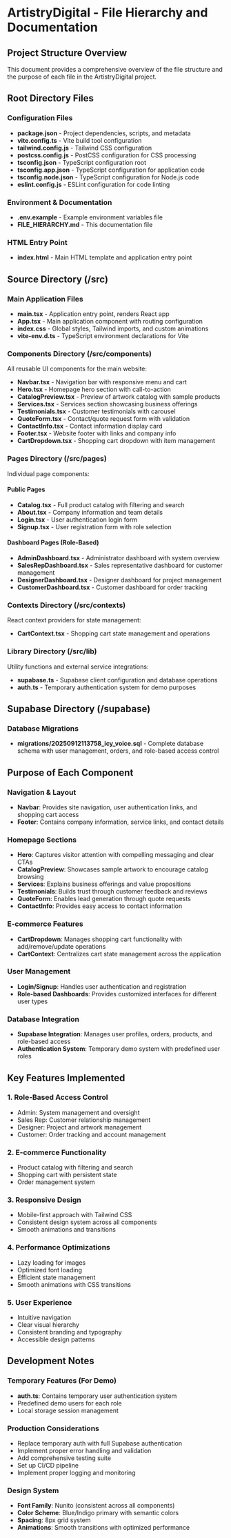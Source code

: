 # ArtistryDigital - File Hierarchy and Documentation

## Project Structure Overview

This document provides a comprehensive overview of the file structure and the purpose of each file in the ArtistryDigital project.

## Root Directory Files

### Configuration Files
- **package.json** - Project dependencies, scripts, and metadata
- **vite.config.ts** - Vite build tool configuration
- **tailwind.config.js** - Tailwind CSS configuration
- **postcss.config.js** - PostCSS configuration for CSS processing
- **tsconfig.json** - TypeScript configuration root
- **tsconfig.app.json** - TypeScript configuration for application code
- **tsconfig.node.json** - TypeScript configuration for Node.js code
- **eslint.config.js** - ESLint configuration for code linting

### Environment & Documentation
- **.env.example** - Example environment variables file
- **FILE_HIERARCHY.md** - This documentation file

### HTML Entry Point
- **index.html** - Main HTML template and application entry point

## Source Directory (/src)

### Main Application Files
- **main.tsx** - Application entry point, renders React app
- **App.tsx** - Main application component with routing configuration
- **index.css** - Global styles, Tailwind imports, and custom animations
- **vite-env.d.ts** - TypeScript environment declarations for Vite

### Components Directory (/src/components)
All reusable UI components for the main website:

- **Navbar.tsx** - Navigation bar with responsive menu and cart
- **Hero.tsx** - Homepage hero section with call-to-action
- **CatalogPreview.tsx** - Preview of artwork catalog with sample products
- **Services.tsx** - Services section showcasing business offerings
- **Testimonials.tsx** - Customer testimonials with carousel
- **QuoteForm.tsx** - Contact/quote request form with validation
- **ContactInfo.tsx** - Contact information display card
- **Footer.tsx** - Website footer with links and company info
- **CartDropdown.tsx** - Shopping cart dropdown with item management

### Pages Directory (/src/pages)
Individual page components:

#### Public Pages
- **Catalog.tsx** - Full product catalog with filtering and search
- **About.tsx** - Company information and team details
- **Login.tsx** - User authentication login form
- **Signup.tsx** - User registration form with role selection

#### Dashboard Pages (Role-Based)
- **AdminDashboard.tsx** - Administrator dashboard with system overview
- **SalesRepDashboard.tsx** - Sales representative dashboard for customer management
- **DesignerDashboard.tsx** - Designer dashboard for project management
- **CustomerDashboard.tsx** - Customer dashboard for order tracking

### Contexts Directory (/src/contexts)
React context providers for state management:

- **CartContext.tsx** - Shopping cart state management and operations

### Library Directory (/src/lib)
Utility functions and external service integrations:

- **supabase.ts** - Supabase client configuration and database operations
- **auth.ts** - Temporary authentication system for demo purposes

## Supabase Directory (/supabase)

### Database Migrations
- **migrations/20250912113758_icy_voice.sql** - Complete database schema with user management, orders, and role-based access control

## Purpose of Each Component

### Navigation & Layout
- **Navbar**: Provides site navigation, user authentication links, and shopping cart access
- **Footer**: Contains company information, service links, and contact details

### Homepage Sections
- **Hero**: Captures visitor attention with compelling messaging and clear CTAs
- **CatalogPreview**: Showcases sample artwork to encourage catalog browsing
- **Services**: Explains business offerings and value propositions
- **Testimonials**: Builds trust through customer feedback and reviews
- **QuoteForm**: Enables lead generation through quote requests
- **ContactInfo**: Provides easy access to contact information

### E-commerce Features
- **CartDropdown**: Manages shopping cart functionality with add/remove/update operations
- **CartContext**: Centralizes cart state management across the application

### User Management
- **Login/Signup**: Handles user authentication and registration
- **Role-based Dashboards**: Provides customized interfaces for different user types

### Database Integration
- **Supabase Integration**: Manages user profiles, orders, products, and role-based access
- **Authentication System**: Temporary demo system with predefined user roles

## Key Features Implemented

### 1. Role-Based Access Control
- Admin: System management and oversight
- Sales Rep: Customer relationship management
- Designer: Project and artwork management  
- Customer: Order tracking and account management

### 2. E-commerce Functionality
- Product catalog with filtering and search
- Shopping cart with persistent state
- Order management system

### 3. Responsive Design
- Mobile-first approach with Tailwind CSS
- Consistent design system across all components
- Smooth animations and transitions

### 4. Performance Optimizations
- Lazy loading for images
- Optimized font loading
- Efficient state management
- Smooth animations with CSS transitions

### 5. User Experience
- Intuitive navigation
- Clear visual hierarchy
- Consistent branding and typography
- Accessible design patterns

## Development Notes

### Temporary Features (For Demo)
- **auth.ts**: Contains temporary user authentication system
- Predefined demo users for each role
- Local storage session management

### Production Considerations
- Replace temporary auth with full Supabase authentication
- Implement proper error handling and validation
- Add comprehensive testing suite
- Set up CI/CD pipeline
- Implement proper logging and monitoring

### Design System
- **Font Family**: Nunito (consistent across all components)
- **Color Scheme**: Blue/Indigo primary with semantic colors
- **Spacing**: 8px grid system
- **Animations**: Smooth transitions with optimized performance